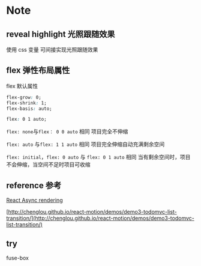 # Note

## reveal highlight 光照跟随效果

使用 css 变量 可间接实现光照跟随效果

## flex 弹性布局属性

flex 默认属性

```css
flex-grow: 0;
flex-shrink: 1;
flex-basis: auto;

flex: 0 1 auto;
```

`flex: none`与`flex： 0 0 auto` 相同
项目完全不伸缩

`flex: auto` 与`flex: 1 1 auto` 相同
项目完全伸缩自动充满剩余空间

`flex: initial`，`flex: 0 auto` 与 `flex: 0 1 auto` 相同
当有剩余空间时，项目不会伸缩，当空间不足时项目可收缩

## reference 参考

[React Async rendering](http://www.ayqy.net/blog/react-async-rendering/)

[http://chenglou.github.io/react-motion/demos/demo3-todomvc-list-transition/](http://chenglou.github.io/react-motion/demos/demo3-todomvc-list-transition/)

## try

fuse-box
